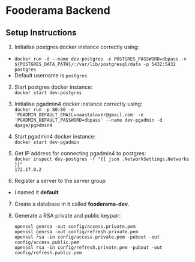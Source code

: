 # Fooderama Backend

## Setup Instructions

1. Initialise postgres docker instance correctly using:

- `docker run -d --name dev-postgres -e POSTGRES_PASSWORD=dbpass -v ${POSTGRES_DATA_PATH}/:/var/lib/postgresql/data -p 5432:5432 postgres`
- Default username is `postgres`

2. Start postgres docker instance:<br/>
   `docker start dev-postgres`

3. Initialise pgadmin4 docker instance correctly using: <br/>
   `docker run -p 80:80 -e 'PGADMIN_DEFAULT_EMAIL=naastalover@gmail.com' -e 'PGADMIN_DEFAULT_PASSWORD=dbpass' --name dev-pgadmin -d dpage/pgadmin4`

4. Start pgadmin4 docker instance:<br/>
   `docker start dev-pgadmin`

5. Get IP address for connecting pgadmin4 to postgres: <br/>
   `docker inspect dev-postgres -f "{{ json .NetworkSettings.Networks }}"`<br/>
   `172.17.0.2`

6. Register a server to the server group

- I named it **default**

7. Create a database in it called **fooderama-dev**.

8. Generate a RSA private and public keypair:

   ```
   openssl genrsa -out config/access.private.pem
   openssl genrsa -out config/refresh.private.pem
   openssl rsa -in config/access.private.pem -pubout -out config/access.public.pem
   openssl rsa -in config/refresh.private.pem -pubout -out config/refresh.public.pem
   ```
